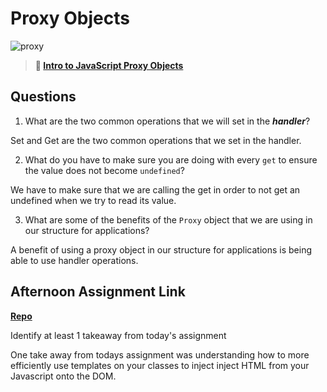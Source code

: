 # Proxy Objects

![proxy](https://bcw.blob.core.windows.net/public/img/journals/5120113092091727)

> **📖 [Intro to JavaScript Proxy Objects](https://codeworksacademy.com/fs-student-guide/resources/wk3/03-Proxies)**

## Questions

1. What are the two common operations that we will set in the ***handler***?

Set and Get are the two common operations that we set in the handler.

2. What do you have to make sure you are doing with every `get` to ensure the value does not become `undefined`?

We have to make sure that we are calling the get in order to not get an undefined when we try to read its value.

3. What are some of the benefits of the `Proxy` object that we are using in our structure for applications?

A benefit of using a proxy object in our structure for applications is being able to use handler operations. 

## Afternoon Assignment Link

**[Repo](https://github.com/PeytonCurr/gregslist.git)**

Identify at least 1 takeaway from today's assignment

One take away from todays assignment was understanding how to more efficiently use templates on your classes to inject inject HTML from your Javascript onto the DOM. 
